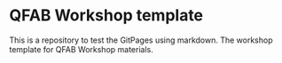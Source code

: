 # QFAB Workshop template

This is a repository to test the GitPages using markdown.
The workshop template for QFAB Workshop materials.
